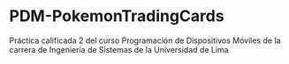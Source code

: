# PDM-PokemonTradingCards
Práctica calificada 2 del curso Programación de Dispositivos Móviles de la carrera de Ingeniería de Sistemas de la Universidad de Lima
